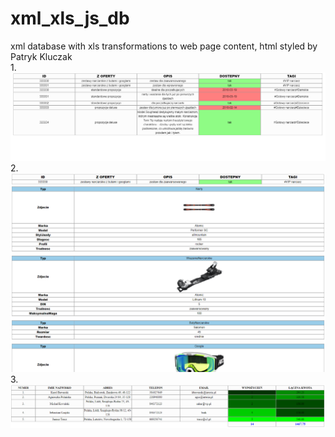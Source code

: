 # xml_xls_js_db

xml database with xls transformations to web page content, html styled by Patryk Kluczak  
1.  
![alt text](https://github.com/andrzejkowalczyk227/xml_xls_js_db/blob/master/sprzet1.PNG)  
2.  
![alt text](https://github.com/andrzejkowalczyk227/xml_xls_js_db/blob/master/sprzet2.PNG)  
3.  
![alt text](https://github.com/andrzejkowalczyk227/xml_xls_js_db/blob/master/klienci.PNG)
